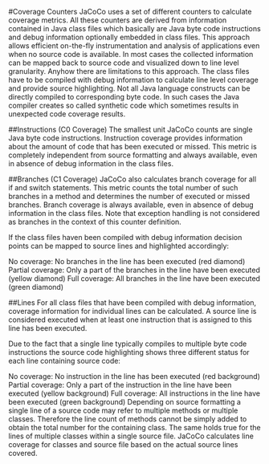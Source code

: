 #Coverage Counters
JaCoCo uses a set of different counters to calculate coverage metrics. All these counters are derived from information contained in Java class files which basically are Java byte code instructions and debug information optionally embedded in class files. This approach allows efficient on-the-fly instrumentation and analysis of applications even when no source code is available. In most cases the collected information can be mapped back to source code and visualized down to line level granularity. Anyhow there are limitations to this approach. The class files have to be compiled with debug information to calculate line level coverage and provide source highlighting. Not all Java language constructs can be directly compiled to corresponding byte code. In such cases the Java compiler creates so called synthetic code which sometimes results in unexpected code coverage results.

##Instructions (C0 Coverage)
The smallest unit JaCoCo counts are single Java byte code instructions. Instruction coverage provides information about the amount of code that has been executed or missed. This metric is completely independent from source formatting and always available, even in absence of debug information in the class files.

##Branches (C1 Coverage)
JaCoCo also calculates branch coverage for all if and switch statements. This metric counts the total number of such branches in a method and determines the number of executed or missed branches. Branch coverage is always available, even in absence of debug information in the class files. Note that exception handling is not considered as branches in the context of this counter definition.

If the class files haven been compiled with debug information decision points can be mapped to source lines and highlighted accordingly:

No coverage: No branches in the line has been executed (red diamond)
Partial coverage: Only a part of the branches in the line have been executed (yellow diamond)
Full coverage: All branches in the line have been executed (green diamond)

##Lines
For all class files that have been compiled with debug information, coverage information for individual lines can be calculated. A source line is considered executed when at least one instruction that is assigned to this line has been executed.

Due to the fact that a single line typically compiles to multiple byte code instructions the source code highlighting shows three different status for each line containing source code:

No coverage: No instruction in the line has been executed (red background)
Partial coverage: Only a part of the instruction in the line have been executed (yellow background)
Full coverage: All instructions in the line have been executed (green background)
Depending on source formatting a single line of a source code may refer to multiple methods or multiple classes. Therefore the line count of methods cannot be simply added to obtain the total number for the containing class. The same holds true for the lines of multiple classes within a single source file. JaCoCo calculates line coverage for classes and source file based on the actual source lines covered.

